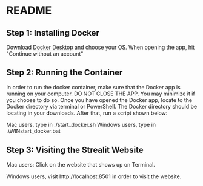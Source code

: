 # README

## Step 1: Installing Docker
Download [Docker Desktop](https://www.docker.com/products/docker-desktop/) and choose your OS. When opening the app, hit "Continue without an account"

## Step 2: Running the Container
In order to run the docker container, make sure that the Docker app is running on your computer. DO NOT CLOSE THE APP. You may minimize it if you choose to do so. Once you have opened the Docker app, locate to the Docker directory via terminal or PowerShell. The Docker directory should be locating in your downloads. After that, run a script shown below:

Mac users, type in ./start_docker.sh
Windows users, type in .\WINstart_docker.bat

## Step 3: Visiting the Strealit Website
Mac users: Click on the website that shows up on Terminal.

Windows users, visit http://localhost:8501 in order to visit the website.